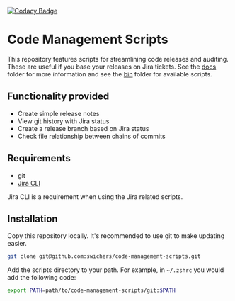 [![Codacy Badge](https://app.codacy.com/project/badge/Grade/90ae654e782f4665a030938f1960d20e)](https://www.codacy.com/manual/swichers/code-management-scripts?utm_source=github.com&amp;utm_medium=referral&amp;utm_content=swichers/code-management-scripts&amp;utm_campaign=Badge_Grade)

# Code Management Scripts

This repository features scripts for streamlining code releases and auditing.
These are useful if you base your releases on Jira tickets. See the [docs](docs)
folder for more information and see the [bin](bin) folder for available scripts.

## Functionality provided

* Create simple release notes
* View git history with Jira status
* Create a release branch based on Jira status
* Check file relationship between chains of commits

## Requirements

* git
* [Jira CLI](https://github.com/foxythemes/jira-cli)

Jira CLI is a requirement when using the Jira related scripts.

## Installation

Copy this repository locally. It's recommended to use git to make updating
easier.

```sh
git clone git@github.com:swichers/code-management-scripts.git
```

Add the scripts directory to your path. For example, in `~/.zshrc` you would add
the following code:

```sh
export PATH=path/to/code-management-scripts/git:$PATH
```
